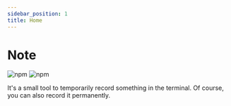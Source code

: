 ```yaml
---
sidebar_position: 1
title: Home
---
```


# Note

![npm](https://img.shields.io/npm/v/@obiscr/note) ![npm](https://img.shields.io/npm/dt/@obiscr/note)

It's a small tool to temporarily record something in the terminal.
Of course, you can also record it permanently.

